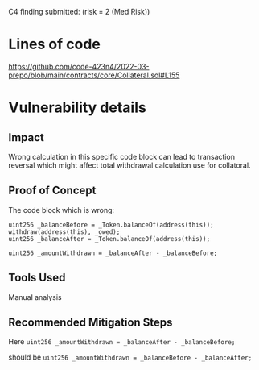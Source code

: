 C4 finding submitted: (risk = 2 (Med Risk))

# Lines of code

https://github.com/code-423n4/2022-03-prepo/blob/main/contracts/core/Collateral.sol#L155


# Vulnerability details

## Impact
Wrong calculation in this specific code block can lead to transaction reversal which might affect total withdrawal calculation use for collatoral.

## Proof of Concept

The code block which is wrong: 
```
uint256 _balanceBefore = _Token.balanceOf(address(this));
withdraw(address(this), _owed);
uint256 _balanceAfter = _Token.balanceOf(address(this));

uint256 _amountWithdrawn = _balanceAfter - _balanceBefore;
```

## Tools Used
Manual analysis

## Recommended Mitigation Steps

Here `uint256 _amountWithdrawn = _balanceAfter - _balanceBefore; `

should be `uint256 _amountWithdrawn = _balanceBefore - _balanceAfter;`